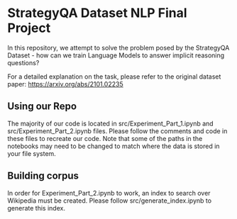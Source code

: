 # StrategyQA Dataset NLP Final Project
In this repository, we attempt to solve the problem posed by the StrategyQA Dataset - how can we train Language Models to answer implicit reasoning questions?

For a detailed explanation on the task, please refer to the original dataset paper: https://arxiv.org/abs/2101.02235

## Using our Repo
The majority of our code is located in src/Experiment_Part_1.ipynb and src/Experiment_Part_2.ipynb files. Please follow the comments and code in these files to recreate our code. Note that some of the paths in the notebooks may need to be changed to match where the data is stored in your file system.

## Building corpus
In order for Experiment_Part_2.ipynb to work, an index to search over Wikipedia must be created. Please follow src/generate_index.ipynb to generate this index.
